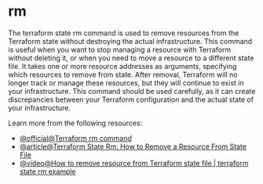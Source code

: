 # rm

The terraform state rm command is used to remove resources from the Terraform state without destroying the actual infrastructure. This command is useful when you want to stop managing a resource with Terraform without deleting it, or when you need to move a resource to a different state file. It takes one or more resource addresses as arguments, specifying which resources to remove from state. After removal, Terraform will no longer track or manage these resources, but they will continue to exist in your infrastructure. This command should be used carefully, as it can create discrepancies between your Terraform configuration and the actual state of your infrastructure.

Learn more from the following resources:

- [@official@Terraform rm command](https://developer.hashicorp.com/terraform/cli/commands/state/rm)
- [@article@Terraform State Rm: How to Remove a Resource From State File](https://spacelift.io/blog/terraform-state-rm)
- [@video@How to remove resource from Terraform state file | terraform state rm example](https://www.youtube.com/watch?v=uK__Ls6an1c)